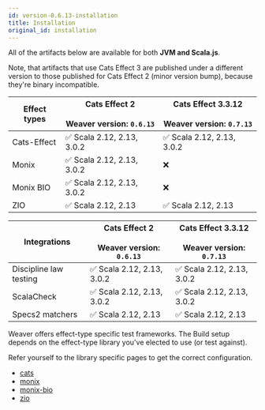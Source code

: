 ```yaml
---
id: version-0.6.13-installation
title: Installation
original_id: installation
---
```


All of the artifacts below are available for both **JVM and Scala.js**.

Note, that artifacts that use Cats Effect 3 are published under a different version to those published for Cats Effect 2 (minor version bump), because they're binary incompatible.

|Effect types|Cats Effect 2 <br/><br/> Weaver version: `0.6.13`|Cats Effect 3.3.12 <br/><br/> Weaver version: `0.7.13`|
|---|---|---|
|Cats-Effect|✅ Scala 2.12, 2.13, 3.0.2|✅ Scala 2.12, 2.13, 3.0.2|
|Monix|✅ Scala 2.12, 2.13, 3.0.2|❌|
|Monix BIO|✅ Scala 2.12, 2.13, 3.0.2|❌|
|ZIO|✅ Scala 2.12, 2.13|✅ Scala 2.12, 2.13|

|Integrations|Cats Effect 2 <br/><br/> Weaver version: `0.6.13`|Cats Effect 3.3.12 <br/><br/> Weaver version: `0.7.13`|
|---|---|---|
|Discipline law testing|✅ Scala 2.12, 2.13, 3.0.2|✅ Scala 2.12, 2.13, 3.0.2|
|ScalaCheck|✅ Scala 2.12, 2.13, 3.0.2|✅ Scala 2.12, 2.13, 3.0.2|
|Specs2 matchers|✅ Scala 2.12, 2.13|✅ Scala 2.12, 2.13|


Weaver offers effect-type specific test frameworks. The Build setup depends on
the effect-type library you've elected to use (or test against).

Refer yourself to the library specific pages to get the correct configuration.

- [cats](cats_effect_usage.md)
- [monix](monix_usage.md)
- [monix-bio](monix_bio_usage.md)
- [zio](zio_usage.md)
